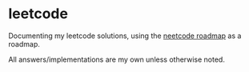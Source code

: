 # leetcode
Documenting my leetcode solutions, using the [neetcode roadmap](https://neetcode.io/roadmap) as a roadmap.


All answers/implementations are my own unless otherwise noted.
